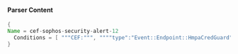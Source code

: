 #### Parser Content
```Java
{
Name = cef-sophos-security-alert-12
  Conditions = [ """CEF:""", """"type":"Event::Endpoint::HmpaCredGuard"""" ]
}
```